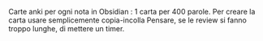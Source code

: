 Carte anki per ogni nota in Obsidian : 1 carta per 400 parole.
Per creare la carta usare semplicemente copia-incolla
Pensare, se le review si fanno troppo lunghe, di mettere un timer.
